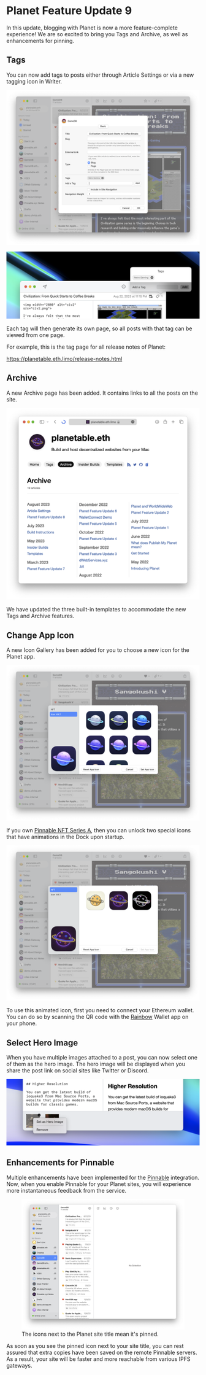 # Planet Feature Update 9

In this update, blogging with Planet is now a more feature-complete experience! We are so excited to bring you Tags and Archive, as well as enhancements for pinning.

## Tags

You can now add tags to posts either through Article Settings or via a new tagging icon in Writer.

![](tags-in-article-settings.png)

![](tags-in-writer.png)

Each tag will then generate its own page, so all posts with that tag can be viewed from one page.

For example, this is the tag page for all release notes of Planet:

https://planetable.eth.limo/release-notes.html

## Archive

A new Archive page has been added. It contains links to all the posts on the site.

![](archive-page.png)

We have updated the three built-in templates to accommodate the new Tags and Archive features.

## Change App Icon

A new Icon Gallery has been added for you to choose a new icon for the Planet app.

![](icons-vol-1.png)

If you own [Pinnable NFT Series A](https://juicebox.money/v2/p/471), then you can unlock two special icons that have animations in the Dock upon startup.

![](icons-pna.png)

To use this animated icon, first you need to connect your Ethereum wallet. You can do so by scanning the QR code with the [Rainbow](https://rainbow.me) Wallet app on your phone.

## Select Hero Image

When you have multiple images attached to a post, you can now select one of them as the hero image. The hero image will be displayed when you share the post link on social sites like Twitter or Discord.

![](set-hero-image.png)

## Enhancements for Pinnable

Multiple enhancements have been implemented for the [Pinnable](https://pinnable.xyz) integration. Now, when you enable Pinnable for your Planet sites, you will experience more instantaneous feedback from the service.

<figure>
<img src="pinned.png">
<figcaption>The icons next to the Planet site title mean it's pinned.</figcaption>
</figure>

As soon as you see the pinned icon next to your site title, you can rest assured that extra copies have been saved on the remote Pinnable servers. As a result, your site will be faster and more reachable from various IPFS gateways.